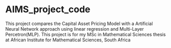 # AIMS_project_code
This project compares the Capital Asset Pricing Model with a Artificial Neural Network approach using linear regression and Multi-Layer Percetron(MLP).
This project is for my MSc in Mathematical Sciences thesis at African Institute for Mathematical Sciences, South Africa
